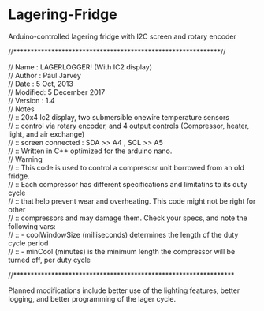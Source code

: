 # Lagering-Fridge
Arduino-controlled lagering fridge with I2C screen and rotary encoder

 

//************************************************************//

//  Name    : LAGERLOGGER! (With IC2 display)                            
//  Author  : Paul Jarvey                                             
//  Date    : 5 Oct, 2013    
//  Modified: 5 December 2017                                
//  Version : 1.4                                             
//  Notes                                                
//          :: 20x4 lc2 display, two submersible onewire temperature sensors                                             
//          :: control via rotary encoder, and 4 output controls  (Compressor, heater, light, and air exchange)                                             
//          :: screen connected  : SDA >> A4 , SCL >> A5                                             
//          :: Written in C++ optimized for the arduino nano.                                              
//  Warning                                             
//          :: This code is used to control a compresosr unit borrowed from an old fridge.                                             
//          :: Each compressor has different specifications and limitatins to its duty cycle                                             
//          :: that help prevent wear and overheating. This code might not be right for other                                             
//          :: compressors and may damage them. Check your specs, and note the following vars:                                             
//          ::   - coolWindowSize (milliseconds) determines the length of the duty cycle period                                             
//          ::   - minCool (minutes) is the minimum length the compressor will be turned off, per duty cycle
                                             
//****************************************************************

Planned modifications include better use of the lighting features, better logging, and better programming of the lager cycle.
